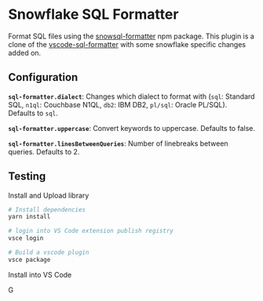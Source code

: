 # Snowflake SQL Formatter

Format SQL files using the [snowsql-formatter](https://github.com/Snowflake-Labs/snowsql-formatter) npm package. This plugin is a clone of the [vscode-sql-formatter](https://github.com/kufii/vscode-sql-formatter) with some snowflake specific changes added on.

## Configuration

**`sql-formatter.dialect`**: Changes which dialect to format with (`sql`: Standard SQL, `n1ql`: Couchbase N1QL, `db2`: IBM DB2, `pl/sql`: Oracle PL/SQL). Defaults to `sql`.

**`sql-formatter.uppercase`**: Convert keywords to uppercase. Defaults to false.

**`sql-formatter.linesBetweenQueries`**: Number of linebreaks between queries. Defaults to 2.

## Testing

Install and Upload library

```bash
# Install dependencies
yarn install

# login into VS Code extension publish registry
vsce login

# Build a vscode plugin
vsce package
```

Install into VS Code

G

